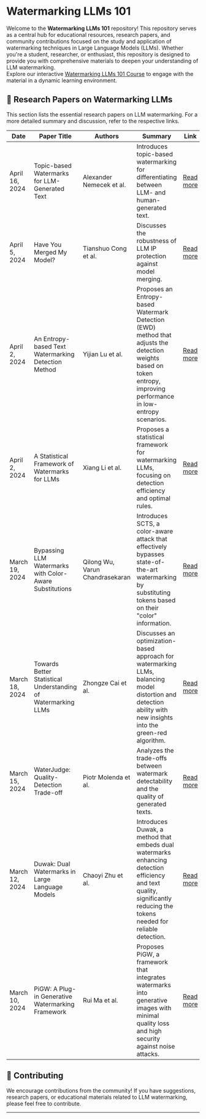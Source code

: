 # Watermarking LLMs 101

Welcome to the **Watermarking LLMs 101** repository! This repository serves as a central hub for educational resources, research papers, and community contributions focused on the study and application of watermarking techniques in Large Language Models (LLMs). Whether you're a student, researcher, or enthusiast, this repository is designed to provide you with comprehensive materials to deepen your understanding of LLM watermarking. <br/>
Explore our interactive [Watermarking LLMs 101 Course](https://watermarking.aisimplyexplained.tech/) to engage with the material in a dynamic learning environment.

## :page_facing_up: Research Papers on Watermarking LLMs

This section lists the essential research papers on LLM watermarking. For a more detailed summary and discussion, refer to the respective links.

| Date | Paper Title | Authors | Summary | Link |
|------|-------------|---------|---------|------|
| April 16, 2024 | Topic-based Watermarks for LLM-Generated Text | Alexander Nemecek et al. | Introduces topic-based watermarking for differentiating between LLM- and human-generated text. | [Read more](https://arxiv.org/abs/2404.02138) |
| April 5, 2024 | Have You Merged My Model? | Tianshuo Cong et al. | Discusses the robustness of LLM IP protection against model merging. | [Read more](https://arxiv.org/abs/2404.05188) |
| April 2, 2024 | An Entropy-based Text Watermarking Detection Method | Yijian Lu et al. | Proposes an Entropy-based Watermark Detection (EWD) method that adjusts the detection weights based on token entropy, improving performance in low-entropy scenarios. | [Read more](https://arxiv.org/abs/2403.13485) |
| April 2, 2024 | A Statistical Framework of Watermarks for LLMs | Xiang Li et al. | Proposes a statistical framework for watermarking LLMs, focusing on detection efficiency and optimal rules. | [Read more](https://arxiv.org/abs/2404.01245) |
| March 19, 2024 | Bypassing LLM Watermarks with Color-Aware Substitutions | Qilong Wu, Varun Chandrasekaran | Introduces SCTS, a color-aware attack that effectively bypasses state-of-the-art watermarking by substituting tokens based on their "color" information. | [Read more](https://arxiv.org/abs/2403.14719) |
| March 18, 2024 | Towards Better Statistical Understanding of Watermarking LLMs | Zhongze Cai et al. | Discusses an optimization-based approach for watermarking LLMs, balancing model distortion and detection ability with new insights into the green-red algorithm. | [Read more](https://arxiv.org/abs/2403.13027) |
| March 15, 2024 | WaterJudge: Quality-Detection Trade-off | Piotr Molenda et al. | Analyzes the trade-offs between watermark detectability and the quality of generated texts. | [Read more](https://arxiv.org/abs/2403.19548) |
| March 12, 2024 | Duwak: Dual Watermarks in Large Language Models | Chaoyi Zhu et al. | Introduces Duwak, a method that embeds dual watermarks enhancing detection efficiency and text quality, significantly reducing the tokens needed for reliable detection. | [Read more](https://arxiv.org/abs/2403.13000) |
| March 10, 2024 | PiGW: A Plug-in Generative Watermarking Framework | Rui Ma et al. | Proposes PiGW, a framework that integrates watermarks into generative images with minimal quality loss and high security against noise attacks. | [Read more](https://arxiv.org/abs/2403.12053) |


## :raising_hand: Contributing

We encourage contributions from the community! If you have suggestions, research papers, or educational materials related to LLM watermarking, please feel free to contribute.

---
